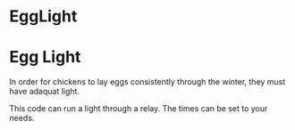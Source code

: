 # EggLight
<html>

<head>
</head>

<body>
  <h1>Egg Light</h1>
  <p>In order for chickens to lay eggs consistently through the winter, they must have adaquat light.</p>
  <p>This code can run a light through a relay. The times can be set to your needs.</p>
</body>

</html>
